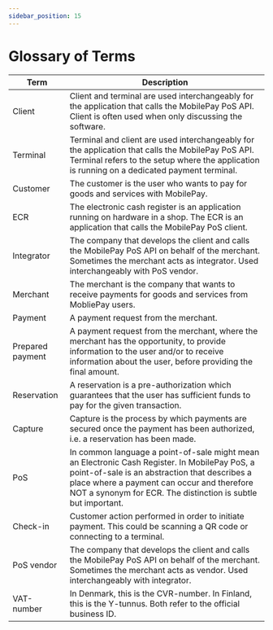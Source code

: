 ```yaml
---
sidebar_position: 15
---
```


# Glossary of Terms

| Term | Description |
|------|-------------|
| Client | Client and terminal are used interchangeably for the application that calls the MobilePay PoS API. Client is often used when only discussing the software.|
| Terminal         | Terminal and client are used interchangeably for the application that calls the MobilePay PoS API. Terminal refers to the setup where the application is running on a dedicated payment terminal.|
| Customer        | The customer is the user who wants to pay for goods and services with MobilePay. |
| ECR                | The electronic cash register is an application running on hardware in a shop. The ECR is an application that calls the MobilePay PoS client. |
| Integrator        | The company that develops the client and calls the MobilePay PoS API on behalf of the merchant. Sometimes the merchant acts as integrator. Used interchangeably with PoS vendor.|
| Merchant         | The merchant is the company that wants to receive payments for goods and services from MobliePay users.|
| Payment         | A payment request from the merchant.|
| Prepared payment         | A payment request from the merchant, where the merchant has the opportunity, to provide information to the user and/or to receive information about the user, before providing the final amount.|
| Reservation     | A reservation is a pre-authorization which guarantees that the user has sufficient funds to pay for the given transaction. |
| Capture          | Capture is the process by which payments are secured once the payment has been authorized, i.e. a reservation has been made.|
| PoS                 | In common language a point-of-sale might mean an Electronic Cash Register. In MobilePay PoS, a point-of-sale is an abstraction that describes a place where a payment can occur and therefore NOT a synonym for ECR. The distinction is subtle but important.|
|Check-in| Customer action performed in order to initiate payment. This could be scanning a QR code or connecting to a terminal.|
| PoS vendor    | The company that develops the client and calls the MobilePay PoS API on behalf of the merchant. Sometimes the merchant acts as vendor. Used interchangeably with integrator.|
| VAT-number   | In Denmark, this is the CVR-number. In Finland, this is the Y-tunnus. Both refer to the official business ID.|
